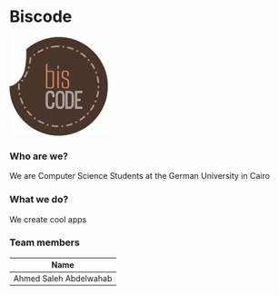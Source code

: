 # Biscode


![bisocde-logo](/logo.png)


### Who are we?
We are Computer Science Students at the German University in Cairo

### What we do?
We create cool apps

### Team members

|          Name          |
|:----------------------:|
| Ahmed Saleh Abdelwahab |
